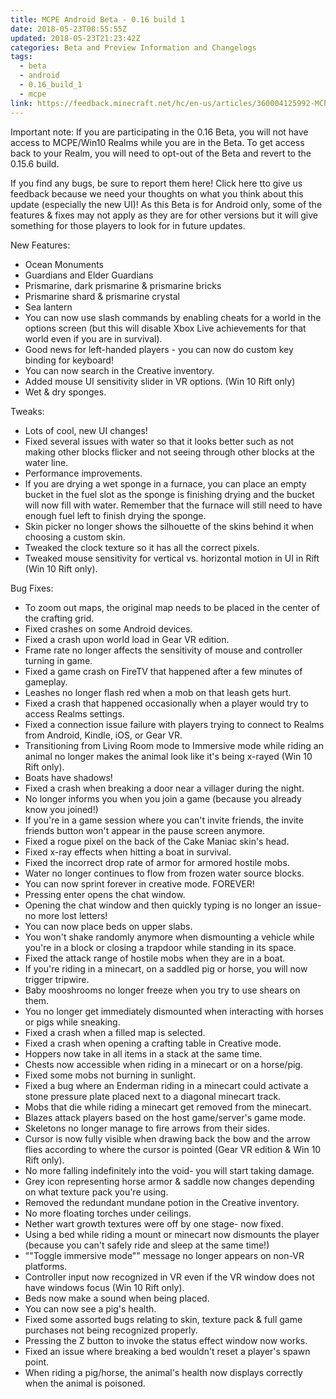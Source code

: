 ```yaml
---
title: MCPE Android Beta - 0.16 build 1
date: 2018-05-23T08:55:55Z
updated: 2018-05-23T21:23:42Z
categories: Beta and Preview Information and Changelogs
tags:
  - beta
  - android
  - 0.16_build_1
  - mcpe
link: https://feedback.minecraft.net/hc/en-us/articles/360004125992-MCPE-Android-Beta-0-16-build-1
---
```


Important note: If you are participating in the 0.16 Beta, you will not have access to MCPE/Win10 Realms while you are in the Beta. To get access back to your Realm, you will need to opt-out of the Beta and revert to the 0.15.6 build.

If you find any bugs, be sure to report them here! Click here tto give us feedback because we need your thoughts on what you think about this update (especially the new UI)! As this Beta is for Android only, some of the features & fixes may not apply as they are for other versions but it will give something for those players to look for in future updates.

New Features:

-   Ocean Monuments
-   Guardians and Elder Guardians
-   Prismarine, dark prismarine & prismarine bricks
-   Prismarine shard & prismarine crystal
-   Sea lantern
-   You can now use slash commands by enabling cheats for a world in the options screen (but this will disable Xbox Live achievements for that world even if you are in survival).
-   Good news for left-handed players - you can now do custom key binding for keyboard!
-   You can now search in the Creative inventory.
-   Added mouse UI sensitivity slider in VR options. (Win 10 Rift only)
-   Wet & dry sponges.

Tweaks:

-   Lots of cool, new UI changes!
-   Fixed several issues with water so that it looks better such as not making other blocks flicker and not seeing through other blocks at the water line.
-   Performance improvements.
-   If you are drying a wet sponge in a furnace, you can place an empty bucket in the fuel slot as the sponge is finishing drying and the bucket will now fill with water. Remember that the furnace will still need to have enough fuel left to finish drying the sponge.
-   Skin picker no longer shows the silhouette of the skins behind it when choosing a custom skin.
-   Tweaked the clock texture so it has all the correct pixels.
-   Tweaked mouse sensitivity for vertical vs. horizontal motion in UI in Rift (Win 10 Rift only).

Bug Fixes:

-   To zoom out maps, the original map needs to be placed in the center of the crafting grid.
-   Fixed crashes on some Android devices.
-   Fixed a crash upon world load in Gear VR edition.
-   Frame rate no longer affects the sensitivity of mouse and controller turning in game.
-   Fixed a game crash on FireTV that happened after a few minutes of gameplay.
-   Leashes no longer flash red when a mob on that leash gets hurt.
-   Fixed a crash that happened occasionally when a player would try to access Realms settings.
-   Fixed a connection issue failure with players trying to connect to Realms from Android, Kindle, iOS, or Gear VR.
-   Transitioning from Living Room mode to Immersive mode while riding an animal no longer makes the animal look like it\'s being x-rayed (Win 10 Rift only).
-   Boats have shadows!
-   Fixed a crash when breaking a door near a villager during the night.
-   No longer informs you when you join a game (because you already know you joined!)
-   If you\'re in a game session where you can\'t invite friends, the invite friends button won\'t appear in the pause screen anymore.
-   Fixed a rogue pixel on the back of the Cake Maniac skin\'s head.
-   Fixed x-ray effects when hitting a boat in survival.
-   Fixed the incorrect drop rate of armor for armored hostile mobs.
-   Water no longer continues to flow from frozen water source blocks.
-   You can now sprint forever in creative mode. FOREVER!
-   Pressing enter opens the chat window.
-   Opening the chat window and then quickly typing is no longer an issue- no more lost letters!
-   You can now place beds on upper slabs.
-   You won\'t shake randomly anymore when dismounting a vehicle while you\'re in a block or closing a trapdoor while standing in its space.
-   Fixed the attack range of hostile mobs when they are in a boat.
-   If you\'re riding in a minecart, on a saddled pig or horse, you will now trigger tripwire.
-   Baby mooshrooms no longer freeze when you try to use shears on them.
-   You no longer get immediately dismounted when interacting with horses or pigs while sneaking.
-   Fixed a crash when a filled map is selected.
-   Fixed a crash when opening a crafting table in Creative mode.
-   Hoppers now take in all items in a stack at the same time.
-   Chests now accessible when riding in a minecart or on a horse/pig.
-   Fixed some mobs not burning in sunlight.
-   Fixed a bug where an Enderman riding in a minecart could activate a stone pressure plate placed next to a diagonal minecart track.
-   Mobs that die while riding a minecart get removed from the minecart.
-   Blazes attack players based on the host game/server\'s game mode.
-   Skeletons no longer manage to fire arrows from their sides.
-   Cursor is now fully visible when drawing back the bow and the arrow flies according to where the cursor is pointed (Gear VR edition & Win 10 Rift only).
-   No more falling indefinitely into the void- you will start taking damage.
-   Grey icon representing horse armor & saddle now changes depending on what texture pack you\'re using.
-   Removed the redundant mundane potion in the Creative inventory.
-   No more floating torches under ceilings.
-   Nether wart growth textures were off by one stage- now fixed.
-   Using a bed while riding a mount or minecart now dismounts the player (because you can\'t safely ride and sleep at the same time!)
-   \"\"Toggle immersive mode\"\" message no longer appears on non-VR platforms.
-   Controller input now recognized in VR even if the VR window does not have windows focus (Win 10 Rift only).
-   Beds now make a sound when being placed.
-   You can now see a pig\'s health.
-   Fixed some assorted bugs relating to skin, texture pack & full game purchases not being recognized properly.
-   Pressing the Z button to invoke the status effect window now works.
-   Fixed an issue where breaking a bed wouldn\'t reset a player\'s spawn point.
-   When riding a pig/horse, the animal\'s health now displays correctly when the animal is poisoned.

<div>

 

</div>
